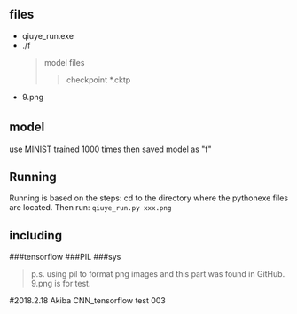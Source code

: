 ## files
* qiuye_run.exe
* ./f
    >model files
    >>checkpoint
    >>*.cktp
* 9.png

## model　
use MINIST trained 1000 times then saved model as "f"

## Running
Running is based on the steps:
cd to the directory where the pythonexe files are located. Then run:
```qiuye_run.py xxx.png```

## including
###tensorflow
###PIL
###sys


>p.s.
    using pil to format png images and this part was found in GitHub.
    9.png is for test.



#2018.2.18 Akiba CNN_tensorflow test 003